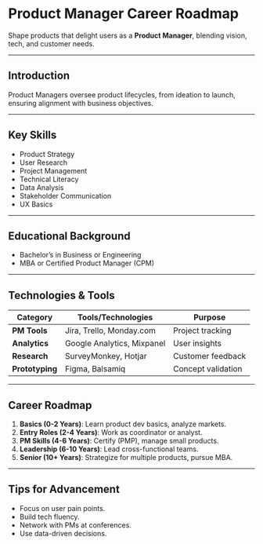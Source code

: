 # Product Manager Career Roadmap

Shape products that delight users as a **Product Manager**, blending vision, tech, and customer needs.

---

## Introduction
Product Managers oversee product lifecycles, from ideation to launch, ensuring alignment with business objectives.

---

## Key Skills
- Product Strategy
- User Research
- Project Management
- Technical Literacy
- Data Analysis
- Stakeholder Communication
- UX Basics

---

## Educational Background
- Bachelor’s in Business or Engineering
- MBA or Certified Product Manager (CPM)

---

## Technologies & Tools
| **Category**         | **Tools/Technologies**                         | **Purpose**                        |
|----------------------|------------------------------------------------|------------------------------------|
| **PM Tools**         | Jira, Trello, Monday.com                       | Project tracking                  |
| **Analytics**        | Google Analytics, Mixpanel                     | User insights                     |
| **Research**         | SurveyMonkey, Hotjar                           | Customer feedback                 |
| **Prototyping**      | Figma, Balsamiq                                | Concept validation                |

---

## Career Roadmap
1. **Basics (0-2 Years)**: Learn product dev basics, analyze markets.  
2. **Entry Roles (2-4 Years)**: Work as coordinator or analyst.  
3. **PM Skills (4-6 Years)**: Certify (PMP), manage small products.  
4. **Leadership (6-10 Years)**: Lead cross-functional teams.  
5. **Senior (10+ Years)**: Strategize for multiple products, pursue MBA.

---

## Tips for Advancement
- Focus on user pain points.
- Build tech fluency.
- Network with PMs at conferences.
- Use data-driven decisions.